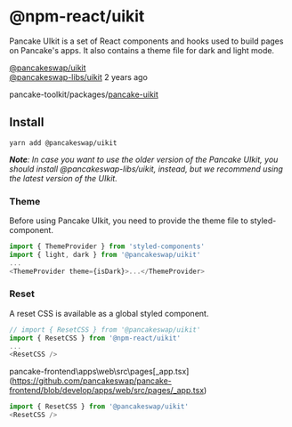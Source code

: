 # @npm-react/uikit

Pancake UIkit is a set of React components and hooks used to build pages on Pancake's apps. It also contains a theme file for dark and light mode.

[@pancakeswap/uikit](https://www.npmjs.com/package/@pancakeswap/uikit)  
[@pancakeswap-libs/uikit](https://www.npmjs.com/package/@pancakeswap-libs/uikit) 2 years ago


pancake-toolkit/packages/[pancake-uikit](https://github.com/pancakeswap/pancake-toolkit/tree/master/packages/pancake-uikit)

## Install

`yarn add @pancakeswap/uikit`

***Note**: In case you want to use the older version of the Pancake UIkit, you should install @pancakeswap-libs/uikit, instead, but we recommend using the latest version of the UIkit.*

### Theme

Before using Pancake UIkit, you need to provide the theme file to styled-component.

```js
import { ThemeProvider } from 'styled-components'
import { light, dark } from '@pancakeswap/uikit'
...
<ThemeProvider theme={isDark}>...</ThemeProvider>
```

### Reset

A reset CSS is available as a global styled component.

```js
// import { ResetCSS } from '@pancakeswap/uikit'
import { ResetCSS } from '@npm-react/uikit'
...
<ResetCSS />
```

pancake-frontend\apps\web\src\pages\[_app.tsx](https://github.com/pancakeswap/pancake-frontend/blob/develop/apps/web/src/pages/_app.tsx)

```js
import { ResetCSS } from '@pancakeswap/uikit'
<ResetCSS />
```
